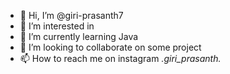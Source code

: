 - 👋 Hi, I’m @giri-prasanth7
- 👀 I’m interested in 
- 🌱 I’m currently learning Java
- 💞️ I’m looking to collaborate on some project
- 📫 How to reach me on instagram _.giri_prasanth._
<!---
giri-prasanth7/giri-prasanth7 is a ✨ special ✨ repository because its `README.md` (this file) appears on your GitHub profile.
You can click the Preview link to take a look at your changes.
--->
